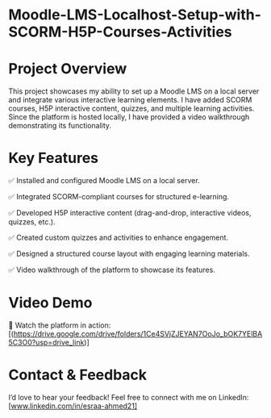 # Moodle-LMS-Localhost-Setup-with-SCORM-H5P-Courses-Activities

# Project Overview
This project showcases my ability to set up a Moodle LMS on a local server and integrate various interactive learning elements. I have added SCORM courses, H5P interactive content, quizzes, and multiple learning activities. Since the platform is hosted locally, I have provided a video walkthrough demonstrating its functionality.

# Key Features
✅ Installed and configured Moodle LMS on a local server.

✅ Integrated SCORM-compliant courses for structured e-learning.

✅ Developed H5P interactive content (drag-and-drop, interactive videos, quizzes, etc.).

✅ Created custom quizzes and activities to enhance engagement.

✅ Designed a structured course layout with engaging learning materials.

✅ Video walkthrough of the platform to showcase its features.

 # Video Demo
🎥 Watch the platform in action: [(https://drive.google.com/drive/folders/1Ce4SVjZJEYAN7OoJo_bOK7YElBA5C3O0?usp=drive_link)]

# Contact & Feedback
I’d love to hear your feedback! Feel free to connect with me on LinkedIn: [www.linkedin.com/in/esraa-ahmed21]


